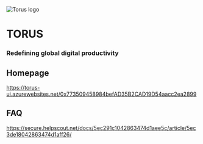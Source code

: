 ![Torus logo](https://torus-ui.azurewebsites.net/assets/logo.png)
# TORUS
### Redefining global digital productivity

## Homepage
https://torus-ui.azurewebsites.net/0x773509458984befAD35B2CAD19D54aacc2ea2899

## FAQ
https://secure.helpscout.net/docs/5ec291c1042863474d1aee5c/article/5ec3de18042863474d1aff26/